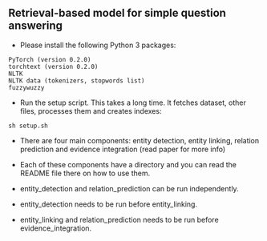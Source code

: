 ## Retrieval-based model for simple question answering

- Please install the following Python 3 packages:
```
PyTorch (version 0.2.0)
torchtext (version 0.2.0)
NLTK 
NLTK data (tokenizers, stopwords list)
fuzzywuzzy
```

- Run the setup script. This takes a long time. It fetches dataset, other files, processes them and creates indexes:
```
sh setup.sh 
```


- There are four main components: entity detection, entity linking, relation prediction and evidence integration (read paper for more info)

- Each of these components have a directory and you can read the README file there on how to use them.

- entity_detection and relation_prediction can be run independently.
- entity_detection needs to be run before entity_linking.
- entity_linking and relation_prediction needs to be run before evidence_integration.
